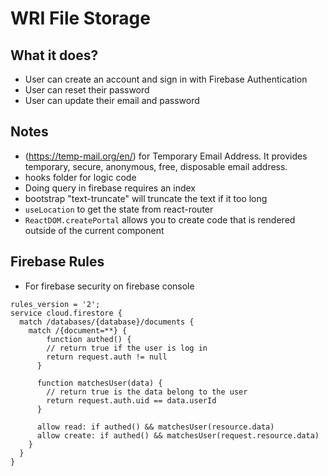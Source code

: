 # WRI File Storage

## What it does?
- User can create an account and sign in with Firebase Authentication
- User can reset their password
- User can update their email and password

## Notes
- (https://temp-mail.org/en/) for Temporary Email Address.  It provides temporary, secure, anonymous, free, disposable email address.
- hooks folder for logic code
- Doing query in firebase requires an index
- bootstrap "text-truncate" will truncate the text if it too long
- `useLocation` to get the state from react-router
- `ReactDOM.createPortal` allows you to create code that is rendered outside of the current component

## Firebase Rules
- For firebase security on firebase console

```
rules_version = '2';
service cloud.firestore {
  match /databases/{database}/documents {
    match /{document=**} {
    	function authed() {
      	// return true if the user is log in
      	return request.auth != null
      }
      
      function matchesUser(data) {
      	// return true is the data belong to the user
      	return request.auth.uid == data.userId
      }
      
      allow read: if authed() && matchesUser(resource.data)
      allow create: if authed() && matchesUser(request.resource.data)
    }
  }
}
```